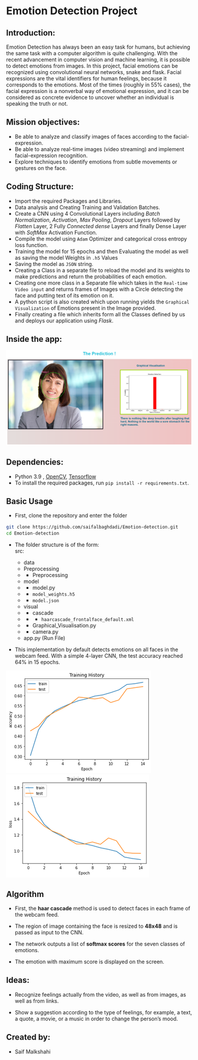 # Emotion Detection Project
## Introduction:
Emotion Detection has always been an easy task for humans, but achieving the same task with a computer algorithm is quite challenging. With the recent advancement in computer vision and machine learning, it is possible to detect emotions from images.
In this project, facial emotions can be recognized using convolutional neural networks, snake and flask.
Facial expressions are the vital identifiers for human feelings, because it corresponds to the emotions. 
Most of the times (roughly in 55% cases), the facial expression is a nonverbal way of emotional expression, and it can be considered as concrete evidence to uncover whether an individual is speaking the truth or not.

## Mission objectives:

- Be able to analyze and classify images of faces according to the facial-expression.
- Be able to analyze real-time images (video streaming) and implement facial-expression recognition.
- Explore techniques to identify emotions from subtle movements or gestures on the face.


## Coding Structure:

- Import the required Packages and Libraries.
- Data analysis and Creating Training and Validation Batches.
- Create a CNN using 4 Convolutional Layers including *Batch Normalization*,
*Activation*, *Max Pooling*, *Dropout* Layers followed by *Flatten* Layer, 2 Fully
*Connected dense* Layers and finally Dense Layer with *SoftMax* Activation
Function.
- Compile the model using `Adam` Optimizer and categorical cross entropy
loss function.
- Training the model for 15 epochs and then Evaluating the model as well as
saving the model Weights in `.h5` Values
- Saving the model as `JSON` string.
- Creating a Class in a separate file to reload the model and its weights to
make predictions and return the probabilities of each emotion.
- Creating one more class in a Separate file which takes in the `Real-time
Video input` and returns frames of Images with a Circle detecting the face
and putting text of its emotion on it.
- A python script is also created which upon running yields the `Graphical`
`Visualization` of Emotions present in the Image provided.
- Finally creating a file which inherits form all the Classes defined by us and
deploys our application using *Flask*.
## Inside the app:
![Insid](templates/img/readp.png)
## Dependencies:

* Python 3.9 , [OpenCV](https://opencv.org/), [Tensorflow](https://www.tensorflow.org/)
* To install the required packages, run `pip install -r requirements.txt`.

## Basic Usage

* First, clone the repository and enter the folder

```bash
git clone https://github.com/saifalbaghdadi/Emotion-detection.git
cd Emotion-detection
```

* The folder structure is of the form:  
  src:
  * data
  * Preprocessing
  * * Preprocessing
  * model
  * * model.py
  * * `model_weights.h5`
  * * `model.json`
  * visual
  * * cascade
  * * * `haarcascade_frontalface_default.xml`
  * * Graphical_Visualisation.py
  * * camera.py
  * app.py (Run File)

* This implementation by default detects emotions on all faces in the webcam feed. With a simple 4-layer CNN, the test accuracy reached 64% in 15 epochs.

![Accuracy plot](templates/img/output2.png)
![Accuracy plot](templates/img/output.png)

## Algorithm

* First, the **haar cascade** method is used to detect faces in each frame of the webcam feed.

* The region of image containing the face is resized to **48x48** and is passed as input to the CNN.

* The network outputs a list of **softmax scores** for the seven classes of emotions.

* The emotion with maximum score is displayed on the screen.

## Ideas:
* Recognize feelings actually from the video, as well as from images, as well as from links.

* Show a suggestion according to the type of feelings, for example, a text, a quote, a movie, or a music in order to change the person’s mood.

## Created by:
* Saif Malkshahi
